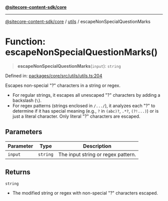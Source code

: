 [**@sitecore-content-sdk/core**](../../README.md)

***

[@sitecore-content-sdk/core](../../README.md) / [utils](../README.md) / escapeNonSpecialQuestionMarks

# Function: escapeNonSpecialQuestionMarks()

> **escapeNonSpecialQuestionMarks**(`input`): `string`

Defined in: [packages/core/src/utils/utils.ts:204](https://github.com/Sitecore/xmc-jss-dev/blob/d7b466243452103e100673b5863a2d80ef6e68eb/packages/core/src/utils/utils.ts#L204)

Escapes non-special "?" characters in a string or regex.
- For regular strings, it escapes all unescaped "?" characters by adding a backslash (`\`).
- For regex patterns (strings enclosed in `/.../`), it analyzes each "?" to determine if it has special meaning
  (e.g., `?` in `(abc)?`, `.*?`, `(?!...)`) or is just a literal character. Only literal "?" characters are escaped.

## Parameters

| Parameter | Type | Description |
| ------ | ------ | ------ |
| `input` | `string` | The input string or regex pattern. |

## Returns

`string`

- The modified string or regex with non-special "?" characters escaped.
